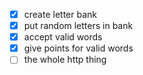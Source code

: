 * [x] create letter bank
* [x] put random letters in bank
* [x] accept valid words
* [x] give points for valid words
* [ ] the whole http thing
